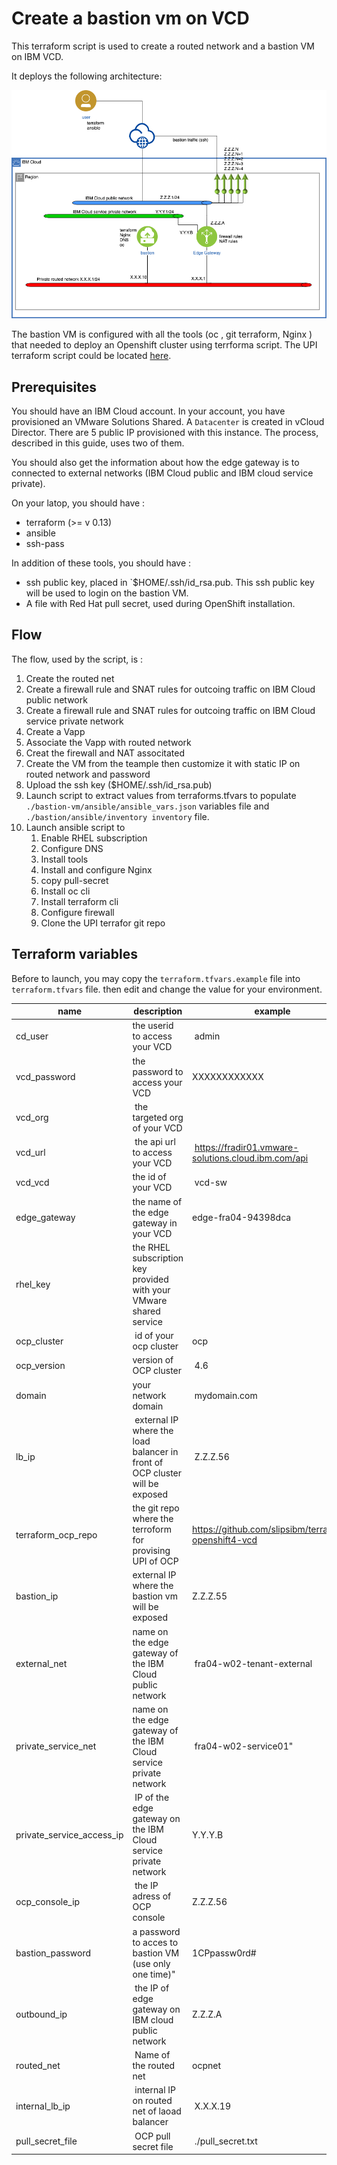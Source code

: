 # Create a bastion vm on VCD

This terraform script is used to create a routed network and a bastion VM on IBM VCD.

It deploys the following architecture:

![archi](./img/openshift_ibm_cloud_vcd_bastion.png)

The bastion VM is configured with all the tools (oc , git terraform, Nginx ) that needed to deploy an Openshift cluster using terrforma script. The UPI terraform script could be located [here](https://github.com/slipsibm/terraform-openshift4-vcd).

## Prerequisites

You should have an IBM Cloud account. In your account, you have provisioned an VMware Solutions Shared. A `Datacenter` is created in vCloud Director. There are 5 public IP provisioned with this instance. The process, described in this guide, uses two of them. 

You should also get the information about how the edge gateway is to connected to external networks (IBM Cloud public and IBM cloud service private).

On your latop, you should have :

* terraform (>= v 0.13)
* ansible
* ssh-pass

In addition of these tools, you should have :

* ssh public key, placed in `$HOME/.ssh/id_rsa.pub. This ssh public key will be used to login on the bastion VM. 
* A file with Red Hat pull secret, used during OpenShift installation.

## Flow 

The flow, used by the script, is :

1. Create the routed net
2. Create a firewall rule and SNAT rules for outcoing traffic on IBM Cloud public network
3. Create a firewall rule and SNAT rules for outcoing traffic on IBM Cloud service private network
4. Create a Vapp
5. Associate the Vapp with routed network
6. Creat the firewall and NAT associtated 
7. Create the VM from the teample then customize it with static IP on routed network and password
8. Upload the ssh key ($HOME/.ssh/id_rsa.pub)
9. Launch script to extract values from terraforms.tfvars to populate `./bastion-vm/ansible/ansible_vars.json` variables file and `./bastion/ansible/inventory inventory` file.
10. Launch ansible script to 
    1. Enable RHEL subscription
    2. Configure DNS
    3. Install tools
    4. Install and configure Nginx
    5. copy pull-secret
    6. Install oc cli
    7. Install terraform cli
    8. Configure firewall
    9. Clone the UPI terrafor git repo

## Terraform variables

Before to launch, you may copy the `terraform.tfvars.example` file into `terraform.tfvars` file. then edit and change the value for your environment.

name | description | example 
---- | ----------- | -------
cd_user | the userid to access your VCD | admin
vcd_password | the password to access your VCD | XXXXXXXXXXXX
vcd_org | the targeted org of your VCD | 
vcd_url | the api url to access your VCD | https://fradir01.vmware-solutions.cloud.ibm.com/api
vcd_vcd | the id of your VCD | vcd-sw
edge_gateway | the name of the edge gateway in your VCD |  edge-fra04-94398dca
rhel_key | the RHEL subscription key provided with your VMware shared service | 
ocp_cluster | id of your ocp cluster | ocp
ocp_version | version of OCP cluster | 4.6   
domain | your network domain | mydomain.com
lb_ip | external IP where the load balancer in front of OCP cluster will be exposed | Z.Z.Z.56
terraform_ocp_repo | the git repo where the terroform for provising UPI of OCP | https://github.com/slipsibm/terraform-openshift4-vcd
bastion_ip | external IP where the bastion vm will be exposed | Z.Z.Z.55
external_net | name on the edge gateway of the IBM Cloud public network | fra04-w02-tenant-external
private_service_net | name on the edge gateway of the IBM Cloud service private network | fra04-w02-service01"
private_service_access_ip | IP of the edge gateway on the IBM Cloud service private network |  Y.Y.Y.B
ocp_console_ip | the IP adress of OCP console | Z.Z.Z.56
bastion_password | a password to acces to bastion VM (use only one time)" | 1CPpassw0rd#
outbound_ip | the IP of edge gateway on IBM cloud public network |  Z.Z.Z.A
routed_net  | Name of the routed net | ocpnet
internal_lb_ip | internal IP on routed net of laoad balancer | X.X.X.19
pull_secret_file | OCP pull secret file | ./pull_secret.txt